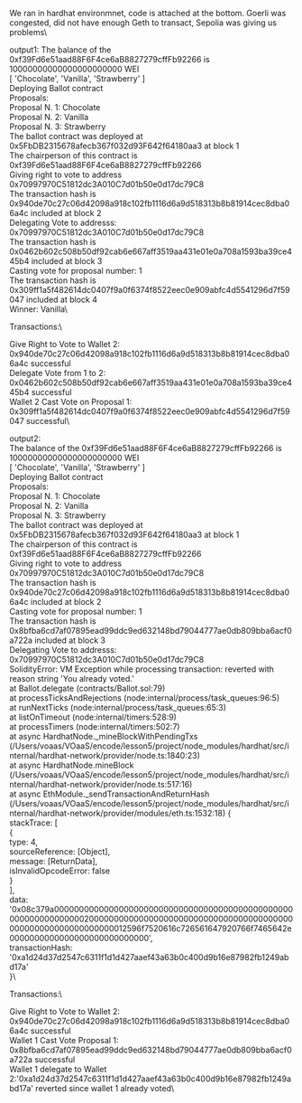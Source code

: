 We ran in hardhat environmnet, code is attached at the bottom. Goerli was congested, did not have enough Geth to transact, Sepolia was giving us problems\



output1: 
The balance of the 0xf39Fd6e51aad88F6F4ce6aB8827279cffFb92266 is 10000000000000000000000 WEI\
[ 'Chocolate', 'Vanilla', 'Strawberry' ]\
Deploying Ballot contract\
Proposals: \
Proposal N. 1: Chocolate\
Proposal N. 2: Vanilla\
Proposal N. 3: Strawberry\
The ballot contract was deployed at 0x5FbDB2315678afecb367f032d93F642f64180aa3 at block 1\
The chairperson of this contract is 0xf39Fd6e51aad88F6F4ce6aB8827279cffFb92266\
Giving right to vote to address 0x70997970C51812dc3A010C7d01b50e0d17dc79C8\
The transaction hash is 0x940de70c27c06d42098a918c102fb1116d6a9d518313b8b81914cec8dba06a4c included at block 2\
Delegating Vote to addresss: 0x70997970C51812dc3A010C7d01b50e0d17dc79C8\
The transaction hash is 0x0462b602c508b50df92cab6e667aff3519aa431e01e0a708a1593ba39ce445b4 included at block 3\
Casting vote for proposal number: 1\
The transaction hash is 0x309ff1a5f482614dc0407f9a0f6374f8522eec0e909abfc4d5541296d7f59047 included at block 4\
Winner: Vanilla\




Transactions:\

Give Right to Vote to Wallet 2: 0x940de70c27c06d42098a918c102fb1116d6a9d518313b8b81914cec8dba06a4c successful\
Delegate Vote from 1 to 2: 0x0462b602c508b50df92cab6e667aff3519aa431e01e0a708a1593ba39ce445b4 successful\
Wallet 2 Cast Vote on Proposal 1: 0x309ff1a5f482614dc0407f9a0f6374f8522eec0e909abfc4d5541296d7f59047 successful\



output2:\
The balance of the 0xf39Fd6e51aad88F6F4ce6aB8827279cffFb92266 is 10000000000000000000000 WEI\
[ 'Chocolate', 'Vanilla', 'Strawberry' ]\
Deploying Ballot contract\
Proposals: \
Proposal N. 1: Chocolate\
Proposal N. 2: Vanilla\
Proposal N. 3: Strawberry\
The ballot contract was deployed at 0x5FbDB2315678afecb367f032d93F642f64180aa3 at block 1\
The chairperson of this contract is 0xf39Fd6e51aad88F6F4ce6aB8827279cffFb92266\
Giving right to vote to address 0x70997970C51812dc3A010C7d01b50e0d17dc79C8\
The transaction hash is 0x940de70c27c06d42098a918c102fb1116d6a9d518313b8b81914cec8dba06a4c included at block 2\
Casting vote for proposal number: 1\
The transaction hash is 0x8bfba6cd7af07895ead99ddc9ed632148bd79044777ae0db809bba6acf0a722a included at block 3\
Delegating Vote to addresss: 0x70997970C51812dc3A010C7d01b50e0d17dc79C8\
SolidityError: VM Exception while processing transaction: reverted with reason string 'You already voted.'\
    at Ballot.delegate (contracts/Ballot.sol:79)\
    at processTicksAndRejections (node:internal/process/task_queues:96:5)\
    at runNextTicks (node:internal/process/task_queues:65:3)\
    at listOnTimeout (node:internal/timers:528:9)\
    at processTimers (node:internal/timers:502:7)\
    at async HardhatNode._mineBlockWithPendingTxs (/Users/voaas/VOaaS/encode/lesson5/project/node_modules/hardhat/src/internal/hardhat-network/provider/node.ts:1840:23)\
    at async HardhatNode.mineBlock (/Users/voaas/VOaaS/encode/lesson5/project/node_modules/hardhat/src/internal/hardhat-network/provider/node.ts:517:16)\
    at async EthModule._sendTransactionAndReturnHash (/Users/voaas/VOaaS/encode/lesson5/project/node_modules/hardhat/src/internal/hardhat-network/provider/modules/eth.ts:1532:18) {\
  stackTrace: [\
    {\
      type: 4,\
      sourceReference: [Object],\
      message: [ReturnData],\
      isInvalidOpcodeError: false\
    }\
  ],\
  data: '0x08c379a000000000000000000000000000000000000000000000000000000000000000200000000000000000000000000000000000000000000000000000000000000012596f7520616c726561647920766f7465642e0000000000000000000000000000',\
  transactionHash: '0xa1d24d37d2547c6311f1d1d427aaef43a63b0c400d9b16e87982fb1249abd17a'\
}\


Transactions:\

Give Right to Vote to Wallet 2: 0x940de70c27c06d42098a918c102fb1116d6a9d518313b8b81914cec8dba06a4c  successful\
Wallet 1 Cast Vote Proposal 1: 0x8bfba6cd7af07895ead99ddc9ed632148bd79044777ae0db809bba6acf0a722a  successful\
Wallet 1 delegate to Wallet 2:'0xa1d24d37d2547c6311f1d1d427aaef43a63b0c400d9b16e87982fb1249abd17a' reverted since wallet 1 already voted\




